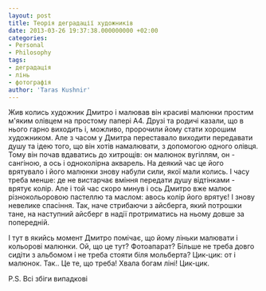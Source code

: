 ```yaml
---
layout: post
title: Теорія деградації художників
date: 2013-03-26 19:37:38.000000000 +02:00
categories:
- Personal
- Philosophy
tags:
- деградація
- лінь
- фотографія
author: 'Taras Kushnir'
---
```


Жив колись художник Дмитро і малював він красиві малюнки простим м'яким олівцем на простому папері А4. Друзі та родичі казали, що в нього гарно виходить і, можливо, пророчили йому стати хорошим художником. Але з часом у Дмитра переставало виходити передавати душу та ідею того, що він хотів намалювати, з допомогою одного олівця. Тому він почав вдаватись до хитрощів: он малюнок вугіллям, он - сангіною, а ось і одноколірна акварель. На деякий час це його врятувало і його малюнки знову набули сили, якої мали колись. І часу треба менше: де не вистарчає вміння передати душу відтінками - врятує колір. Але і той час скоро минув і ось Дмитро вже малює різнокольоровою пастеллю та маслом: авось колір його врятує! І знову невелике спасіння. Так, наче стрибаючи з айсберга, який потрошки тане, на наступний айсберг в надії протриматись на ньому довше за попередній.

І тут в якийсь момент Дмитро помічає, що йому ліньки малювати і кольорові малюнки. Ой, що це тут? Фотоапарат? Більше не треба довго сидіти з альбомом і не треба стояти біля мольберта? Цик-цик: от і малюнок. Так.. Це те, що треба! Хвала богам ліні! Цик-цик.

<!--more-->

P.S. Всі збіги випадкові
